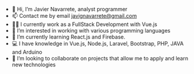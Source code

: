 - 👋 Hi, I’m Javier Navarrete, analyst programmer
- 📫 Contact me by email javignavarrete@gmail.com
- 👨‍💻 I currently work as a FullStack Development with Vue.js
- 👀 I’m interested in working with various programming languages
- 🌱 I’m currently learning React.js and Firebase.
- 💻 I have knowledge in Vue.js, Node.js, Laravel, Bootstrap, PHP, JAVA and Arduino
- 💞️ I’m looking to collaborate on projects that allow me to apply and learn new technologies

<!---
JavIgna/JavIgna is a ✨ special ✨ repository because its `README.md` (this file) appears on your GitHub profile.
You can click the Preview link to take a look at your changes.
--->
